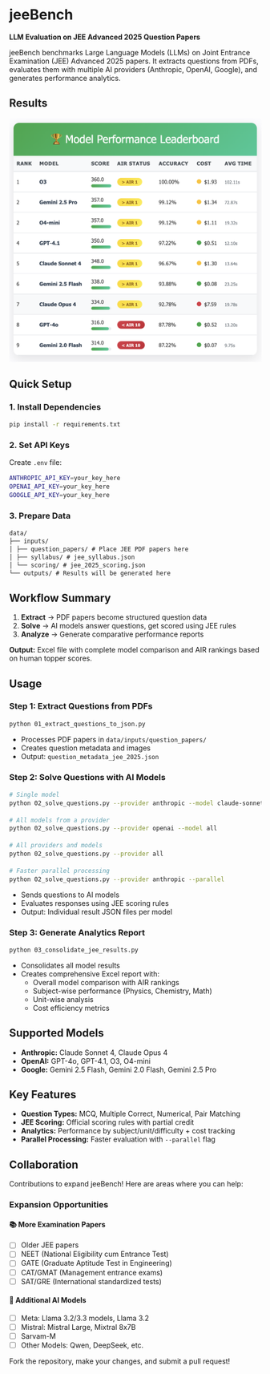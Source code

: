 # jeeBench

**LLM Evaluation on JEE Advanced 2025 Question Papers**

jeeBench benchmarks Large Language Models (LLMs) on Joint Entrance Examination (JEE) Advanced 2025 papers. It extracts questions from PDFs, evaluates them with multiple AI providers (Anthropic, OpenAI, Google), and generates performance analytics.

## Results

<img src="data/jee_bench_results.png" alt="JEE Bench Results" width="600">

## Quick Setup

### 1. Install Dependencies
```bash
pip install -r requirements.txt
```

### 2. Set API Keys
Create `.env` file:
```bash
ANTHROPIC_API_KEY=your_key_here
OPENAI_API_KEY=your_key_here
GOOGLE_API_KEY=your_key_here
```

### 3. Prepare Data
```
data/
├── inputs/
│ ├── question_papers/ # Place JEE PDF papers here
│ ├── syllabus/ # jee_syllabus.json
│ └── scoring/ # jee_2025_scoring.json
└── outputs/ # Results will be generated here
```

## Workflow Summary

1. **Extract** → PDF papers become structured question data
2. **Solve** → AI models answer questions, get scored using JEE rules
3. **Analyze** → Generate comparative performance reports

**Output:** Excel file with complete model comparison and AIR rankings based on human topper scores.

## Usage

### Step 1: Extract Questions from PDFs
```bash
python 01_extract_questions_to_json.py
```
- Processes PDF papers in `data/inputs/question_papers/`
- Creates question metadata and images
- Output: `question_metadata_jee_2025.json`

### Step 2: Solve Questions with AI Models
```bash
# Single model
python 02_solve_questions.py --provider anthropic --model claude-sonnet-4-20250514

# All models from a provider
python 02_solve_questions.py --provider openai --model all

# All providers and models
python 02_solve_questions.py --provider all

# Faster parallel processing
python 02_solve_questions.py --provider anthropic --parallel
```
- Sends questions to AI models
- Evaluates responses using JEE scoring rules
- Output: Individual result JSON files per model

### Step 3: Generate Analytics Report
```bash
python 03_consolidate_jee_results.py
```
- Consolidates all model results
- Creates comprehensive Excel report with:
  - Overall model comparison with AIR rankings
  - Subject-wise performance (Physics, Chemistry, Math)
  - Unit-wise analysis
  - Cost efficiency metrics

## Supported Models

- **Anthropic:** Claude Sonnet 4, Claude Opus 4
- **OpenAI:** GPT-4o, GPT-4.1, O3, O4-mini
- **Google:** Gemini 2.5 Flash, Gemini 2.0 Flash, Gemini 2.5 Pro

## Key Features

- **Question Types:** MCQ, Multiple Correct, Numerical, Pair Matching
- **JEE Scoring:** Official scoring rules with partial credit
- **Analytics:** Performance by subject/unit/difficulty + cost tracking
- **Parallel Processing:** Faster evaluation with `--parallel` flag

## Collaboration

Contributions to expand jeeBench! Here are areas where you can help:

### Expansion Opportunities

#### 📚 **More Examination Papers**
- [ ] Older JEE papers
- [ ] NEET (National Eligibility cum Entrance Test)
- [ ] GATE (Graduate Aptitude Test in Engineering)
- [ ] CAT/GMAT (Management entrance exams)
- [ ] SAT/GRE (International standardized tests)

#### 🤖 **Additional AI Models**
- [ ] Meta: Llama 3.2/3.3 models, Llama 3.2
- [ ] Mistral: Mistral Large, Mixtral 8x7B
- [ ] Sarvam-M
- [ ] Other Models: Qwen, DeepSeek, etc.

Fork the repository, make your changes, and submit a pull request!
